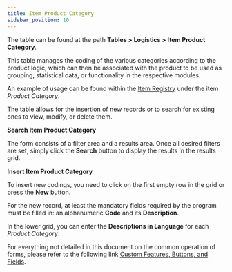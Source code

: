 ```yaml
---
title: Item Product Category
sidebar_position: 10
---
```


The table can be found at the path **Tables > Logistics > Item Product Category**.

This table manages the coding of the various categories according to the product logic, which can then be associated with the product to be used as grouping, statistical data, or functionality in the respective modules.

An example of usage can be found within the [Item Registry](/docs/erp-home/registers/items/create-new-items) under the item *Product Category*.

The table allows for the insertion of new records or to search for existing ones to view, modify, or delete them.

**Search Item Product Category**

The form consists of a filter area and a results area. Once all desired filters are set, simply click the **Search** button to display the results in the results grid.

**Insert Item Product Category**

To insert new codings, you need to click on the first empty row in the grid or press the **New** button.

For the new record, at least the mandatory fields required by the program must be filled in: an alphanumeric **Code** and its **Description**.

In the lower grid, you can enter the **Descriptions in Language** for each *Product Category*.

For everything not detailed in this document on the common operation of forms, please refer to the following link [Custom Features, Buttons, and Fields](/docs/guide/common).